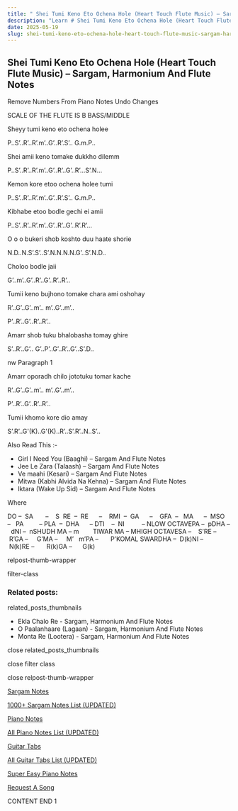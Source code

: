 ```yaml
---
title: " Shei Tumi Keno Eto Ochena Hole (Heart Touch Flute Music) – Sargam, Harmonium And Flute Notes"
description: "Learn # Shei Tumi Keno Eto Ochena Hole (Heart Touch Flute Music) notes, sargam, harmonium notations and flute notes. Easy step-by-step tutorial for beginners."
date: 2025-05-19
slug: shei-tumi-keno-eto-ochena-hole-heart-touch-flute-music-sargam-harmonium-and-flute-notes
---
```


## Shei Tumi Keno Eto Ochena Hole (Heart Touch Flute Music) – Sargam, Harmonium And Flute Notes

Remove Numbers From Piano Notes
Undo Changes

SCALE OF THE FLUTE IS B BASS/MIDDLE

Sheyy tumi keno eto ochena holee

P..S’..R’..R’.m’..G’..R’.S’.. G.m.P..

Shei amii keno tomake dukkho dilemm

P..S’..R’..R’.m’..G’..R’..G’..R’…S’.N…

Kemon kore etoo ochena holee tumi

P..S’..R’..R’.m’..G’..R’.S’.. G.m.P..

Kibhabe etoo bodle gechi ei amii

P..S’..R’..R’.m’..G’..R’..G’..R’.R’…

O o o bukeri shob koshto duu haate shorie

N.D..N.S’.S’..S’.N.N.N.N.G’..S’.N.D..

Choloo bodle jaii

G’..m’..G’..R’..G’..R’..R’..

Tumii keno bujhono tomake chara ami oshohay

R’..G’..G’..m’.. m’..G’..m’..

P’..R’..G’..R’..R’..

Amarr shob tuku bhalobasha tomay ghire

S’..R’..G’.. G’..P’..G’..R’..G’..S’.D..

nw Paragraph 1

Amarr oporadh chilo jototuku tomar kache

R’..G’..G’..m’.. m’..G’..m’..

P’..R’..G’..R’..R’..

Tumii khomo kore dio amay

S’.R’..G'(K)..G'(K)..R’..S’.R’..N..S’..

Also Read This :-

- Girl I Need You (Baaghi) – Sargam And Flute Notes
- Jee Le Zara (Talaash) – Sargam And Flute Notes
- Ve maahi (Kesari) – Sargam And Flute Notes
- Mitwa (Kabhi Alvida Na Kehna) – Sargam And Flute Notes
- Iktara (Wake Up Sid) – Sargam And Flute Notes

Where

DO –  SA       –    S  RE  –  RE      –    RMI  –  GA      –    GFA  –   MA      –  MSO  –   PA         – PLA  –  DHA      – DTI    –  NI          – NLOW OCTAVEPA –  pDHA –  dNI –  nSHUDH MA – m        TIWAR MA – MHIGH OCTAVESA –    S’RE –     R’GA –     G’MA –     M’   m’PA –       P’KOMAL SWARDHA –  D(k)NI –       N(k)RE –       R(k)GA –      G(k)

relpost-thumb-wrapper

filter-class

### Related posts:

related_posts_thumbnails

- Ekla Chalo Re - Sargam, Harmonium And Flute Notes
- O Paalanhaare (Lagaan) - Sargam, Harmonium And Flute Notes
- Monta Re (Lootera) - Sargam, Harmonium And Flute Notes

close related_posts_thumbnails

close filter class

close relpost-thumb-wrapper

[Sargam Notes](/sargam-notes.html)

[1000+ Sargam Notes List (UPDATED)](/all-songs-list-sargam-notes.html)

[Piano Notes](/piano-notes.html)

[All Piano Notes List (UPDATED)](/all-songs-list-piano-notes.html)

[Guitar Tabs](/guitar-tabs.html)

[All Guitar Tabs List (UPDATED)](/all-songs-list-guitar-tabs.html)

[Super Easy Piano Notes](https://studywall.in/)

[Request A Song](/request-a-song.html)

CONTENT END 1
